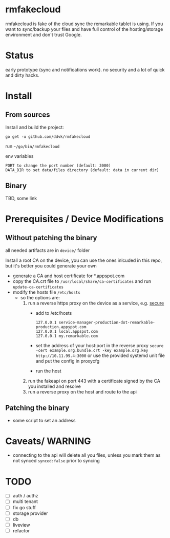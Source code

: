# rmfakecloud


rmfakecloud is fake of the cloud sync the remarkable tablet is using. If you want to sync/backup your files and have full control of the hosting/storage environment and don't trust Google.

# Status 
early prototype (sync and notifications work). no security and a lot of quick and dirty hacks.

# Install

## From sources

Install and build the project:

`go get -u github.com/ddvk/rmfakecloud`

run
`~/go/bin/rmfakecloud`


env variables
```
PORT to change the port number (default: 3000)
DATA_DIR to set data/files directory (default: data in current dir)
```


## Binary

TBD, some link

# Prerequisites / Device Modifications

## Without patching the binary
all needed artifacts are in `device/` folder

Install a root CA on the device, you can use the ones inlcuded in this repo, but it's better you could generate your own
- generate a CA and host certificate for *.appspot.com []()
- copy the CA.crt file to `/usr/local/share/ca-certificates` and run `update-ca-certificates`
- modify the hosts file `/etc/hosts`
	- so the options are:
        1. run a reverse https proxy on the device as a service, e.g. [secure](https://github.com/yi-jiayu/secure)
            - add to /etc/hosts
                ```
                127.0.0.1 service-manager-production-dot-remarkable-production.appspot.com
                127.0.0.1 local.appspot.com
                127.0.0.1 my.remarkable.com
                ```
            - set the address of your host:port in the reverse proxy
                `secure -cert example.org.bundle.crt -key example.org.key http://10.11.99.4:3000`
                or use the provided systemd unit file and put the config in proxycfg

            - run the host
		2. run the fakeapi on port 443 with a certificate signed by the CA you installed and resolve 
		3. run a reverse proxy on the host and route to the api


## Patching the binary
- some script to set an address

# Caveats/ WARNING
- connecting to the api will delete all you files, unless you mark them as not synced `synced:false` prior to syncing

# TODO

- [ ] auth / authz
- [ ] multi tenant
- [ ] fix go stuff
- [ ] storage provider
- [ ] db
- [ ] liveview
- [ ] refactor
